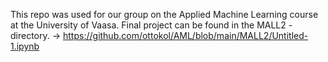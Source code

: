 This repo was used for our group on the Applied Machine Learning course at the University of Vaasa. 
Final project can be found in the MALL2 -directory. -> https://github.com/ottokol/AML/blob/main/MALL2/Untitled-1.ipynb
